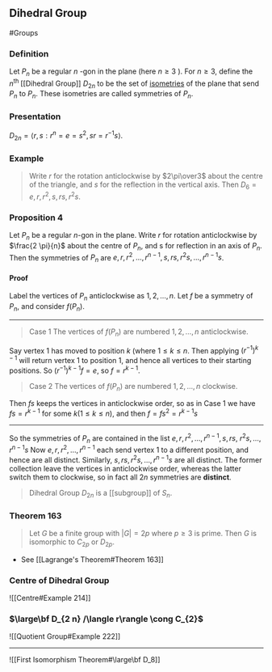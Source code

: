 ## Dihedral Group
#Groups 
### Definition
Let $P_{n}$ be a regular $n$ -gon in the plane (here $n \geq 3$ ). For $n \geq 3$, define the $n^{\text {th }}$ [[Dihedral Group]] $D_{2 n}$ to be the set of [isometries](Isometry) of the plane that send $P_{n}$ to $P_{n}$. These isometries are called symmetries of $P_{n}$.

### Presentation
$D_{2 n}=\left\langle r, s: r^{n}=e=s^{2}, s r=r^{-1} s\right\rangle .$
### Example
> Write $r$ for the rotation anticlockwise by $2\pi\over3$ about the centre of the triangle, and $s$ for the reflection in the vertical axis. Then $D_6={e,r,r^2,s,rs,r^2s}.$

### Proposition 4
Let $P_{n}$ be a regular $n$-gon in the plane. Write $r$ for rotation anticlockwise by $\frac{2 \pi}{n}$ about the centre of $P_{n}$, and s for reflection in an axis of $P_{n}$. Then the symmetries of $P_{n}$ are $e, r, r^{2}, \ldots, r^{n-1}, s, r s, r^{2} s, \ldots, r^{n-1} s$.
#### Proof
Label the vertices of $P_{n}$ anticlockwise as $1,2, \ldots, n$. Let $f$ be a symmetry of $P_{n}$, and consider $f\left(P_{n}\right)$. 

---
>Case 1 The vertices of $f\left(P_{n}\right)$ are numbered $1,2, \ldots, n$ anticlockwise. 

Say vertex 1 has moved to position $k$ (where $1 \leq k \leq n$. Then applying $\left(r^{-1}\right)^{k-1}$ will return vertex 1 to position 1, and hence all vertices to their starting positions. So $\left(r^{-1}\right)^{k-1} f=e$, so $f=r^{k-1}$.
>Case 2 The vertices of $f\left(P_{n}\right)$ are numbered $1,2, \ldots, n$ clockwise. 

Then $f s$ keeps the vertices in anticlockwise order, so as in Case 1 we have $f s=r^{k-1}$ for some $k(1 \leq k \leq n)$, and then $f=f s^{2}=r^{k-1} s$

---
So the symmetries of $P_{n}$ are contained in the list $e, r, r^{2}, \ldots, r^{n-1}, s, r s$, $r^{2} s, \ldots, r^{n-1} s$
Now $e, r, r^{2}, \ldots, r^{n-1}$ each send vertex 1 to a different position, and hence are all distinct. Similarly, $s, r s, r^{2} s, \ldots, r^{n-1} s$ are all distinct. The former collection leave the vertices in anticlockwise order, whereas the latter switch them to clockwise, so in fact all $2 n$ symmetries are **distinct**.

> Dihedral Group $D_{2n}$ is a [[subgroup]] of $S_n$.

### Theorem 163
>Let $G$ be a finite group with $|G|=2 p$ where $p \geqslant 3$ is prime. Then $G$ is isomorphic to $C_{2 p}$ or $D_{2 p}$.

- See [[Lagrange's Theorem#Theorem 163]]

### Centre of Dihedral Group
![[Centre#Example 214]]

### $\large\bf D_{2 n} /\langle r\rangle \cong C_{2}$
![[Quotient Group#Example 222]]

---
![[First Isomorphism Theorem#\large\bf D_8]]